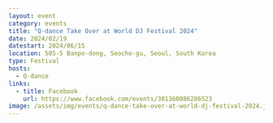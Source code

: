 ```yaml
---
layout: event
category: events
title: "Q-dance Take Over at World DJ Festival 2024"
date: 2024/02/19
datestart: 2024/06/15
location: 505-5 Banpo-dong, Seocho-gu, Seoul, South Korea
type: Festival
hosts:
  - Q-dance
links:
  - title: Facebook
    url: https://www.facebook.com/events/301360086286523
image: /assets/img/events/q-dance-take-over-at-world-dj-festival-2024.jpg
---
```

